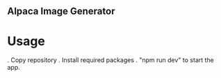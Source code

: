 ## Alpaca Image Generator

# Usage
. Copy repository
. Install required packages
. "npm run dev" to start the app.
